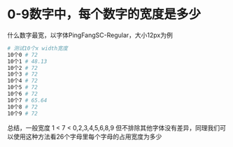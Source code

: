 # 0-9数字中，每个数字的宽度是多少

什么数字最宽，以字体PingFangSC-Regular，大小12px为例

```bash
# 测试10个x width宽度
10个0 # 72
10个1 # 48.13
10个2 # 72
10个3 # 72
10个4 # 72
10个5 # 72
10个6 # 72
10个7 # 65.64
10个8 # 72
10个9 # 72
```
总结，一般宽度 1 < 7 < 0,2,3,4,5,6,8,9  但不排除其他字体没有差异，同理我们可以使用这种方法看26个字母里每个字母的占用宽度为多少